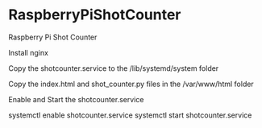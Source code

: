 # RaspberryPiShotCounter
Raspberry Pi Shot Counter

Install nginx

Copy the shotcounter.service to the /lib/systemd/system folder

Copy the index.html and shot_counter.py files in the /var/www/html folder

Enable and Start the shotcounter.service

systemctl enable shotcounter.service
systemctl start shotcounter.service

